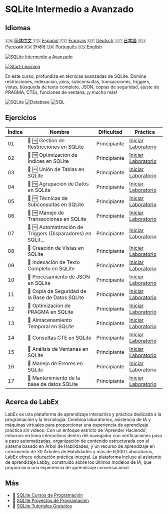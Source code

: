 # SQLite Intermedio a Avanzado

## Idiomas

🇨🇳 [简体中文](README_zh.md) 🇪🇸 [Español](README_es.md) 🇫🇷 [Français](README_fr.md) 🇩🇪 [Deutsch](README_de.md) 🇯🇵 [日本語](README_ja.md) 🇷🇺 [Русский](README_ru.md) 🇰🇷 [한국어](README_ko.md) 🇧🇷 [Português](README_pt.md) 🇺🇸 [English](README.md) 

[![SQLite Intermedio a Avanzado](https://cover-creator.labex.io/sqlite-intermediate-to-advanced.png?lang=es)](https://labex.io/es/courses/sqlite-intermediate-to-advanced)

[![Start-Learning](https://img.shields.io/badge/Start-Learning-whitesmoke?style=for-the-badge)](https://labex.io/es/courses/sqlite-intermediate-to-advanced)

En este curso, profundiza en técnicas avanzadas de SQLite. Domina restricciones, indexación, joins, subconsultas, transacciones, triggers, vistas, búsqueda de texto completo, JSON, copias de seguridad, ajuste de PRAGMA, CTEs, funciones de ventana, ¡y mucho más!

![SQLite](https://img.shields.io/badge/SQLite-whitesmoke?style=for-the-badge&logo=sqlite)
![Database](https://img.shields.io/badge/Database-whitesmoke?style=for-the-badge&logo=database)
![SQL](https://img.shields.io/badge/SQL-whitesmoke?style=for-the-badge&logo=sql)


## Ejercicios

|   Índice | Nombre                                                      | Dificultad   | Práctica                                                                                                                   |
|----------|-------------------------------------------------------------|--------------|----------------------------------------------------------------------------------------------------------------------------|
|       01 | 📖 🆓 Gestión de Restricciones en SQLite                    | Principiante | <a target='_blank' href='https://labex.io/es/tutorials/sqlite-sqlite-constraint-management-552545'>Iniciar Laboratorio</a> |
|       02 | 📖 🆓 Optimización de Índices en SQLite                     | Principiante | <a target='_blank' href='https://labex.io/es/tutorials/sqlite-sqlite-index-optimization-552552'>Iniciar Laboratorio</a>    |
|       03 | 📖 🆓 Unión de Tablas en SQLite                             | Principiante | <a target='_blank' href='https://labex.io/es/tutorials/sqlite-sqlite-table-joining-552556'>Iniciar Laboratorio</a>         |
|       04 | 📖 🆓 Agrupación de Datos en SQLite                         | Principiante | <a target='_blank' href='https://labex.io/es/tutorials/sqlite-sqlite-data-grouping-552547'>Iniciar Laboratorio</a>         |
|       05 | 📖 🆓 Técnicas de Subconsultas en SQLite                    | Principiante | <a target='_blank' href='https://labex.io/es/tutorials/sqlite-sqlite-subquery-techniques-552555'>Iniciar Laboratorio</a>   |
|       06 | 📖 🆓 Manejo de Transacciones en SQLite                     | Principiante | <a target='_blank' href='https://labex.io/es/tutorials/sqlite-sqlite-transaction-handling-552558'>Iniciar Laboratorio</a>  |
|       07 | 📖 🆓 Automatización de Triggers (Disparadores) en SQLit... | Principiante | <a target='_blank' href='https://labex.io/es/tutorials/sqlite-sqlite-trigger-automation-552559'>Iniciar Laboratorio</a>    |
|       08 | 📖  Creación de Vistas en SQLite                            | Principiante | <a target='_blank' href='https://labex.io/es/tutorials/sqlite-sqlite-view-creation-552560'>Iniciar Laboratorio</a>         |
|       09 | 📖  Indexación de Texto Completo en SQLite                  | Principiante | <a target='_blank' href='https://labex.io/es/tutorials/sqlite-sqlite-full-text-indexing-552551'>Iniciar Laboratorio</a>    |
|       10 | 📖  Procesamiento de JSON en SQLite                         | Principiante | <a target='_blank' href='https://labex.io/es/tutorials/sqlite-sqlite-json-processing-552553'>Iniciar Laboratorio</a>       |
|       11 | 📖  Copia de Seguridad de la Base de Datos SQLite           | Principiante | <a target='_blank' href='https://labex.io/es/tutorials/sqlite-sqlite-database-backup-552548'>Iniciar Laboratorio</a>       |
|       12 | 📖  Optimización de PRAGMA en SQLite                        | Principiante | <a target='_blank' href='https://labex.io/es/tutorials/sqlite-sqlite-pragma-tuning-552554'>Iniciar Laboratorio</a>         |
|       13 | 📖  Almacenamiento Temporal en SQLite                       | Principiante | <a target='_blank' href='https://labex.io/es/tutorials/sqlite-sqlite-temporary-storage-552557'>Iniciar Laboratorio</a>     |
|       14 | 📖  Consultas CTE en SQLite                                 | Principiante | <a target='_blank' href='https://labex.io/es/tutorials/sqlite-sqlite-cte-queries-552546'>Iniciar Laboratorio</a>           |
|       15 | 📖  Análisis de Ventanas en SQLite                          | Principiante | <a target='_blank' href='https://labex.io/es/tutorials/sqlite-sqlite-window-analytics-552561'>Iniciar Laboratorio</a>      |
|       16 | 📖  Manejo de Errores en SQLite                             | Principiante | <a target='_blank' href='https://labex.io/es/tutorials/sqlite-sqlite-error-handling-552550'>Iniciar Laboratorio</a>        |
|       17 | 📖  Mantenimiento de la base de datos SQLite                | Principiante | <a target='_blank' href='https://labex.io/es/tutorials/sqlite-sqlite-database-maintenance-552549'>Iniciar Laboratorio</a>  |

## Acerca de LabEx

LabEx es una plataforma de aprendizaje interactiva y práctica dedicada a la programación y la tecnología. Combina laboratorios, asistencia de IA y máquinas virtuales para proporcionar una experiencia de aprendizaje práctica sin videos. Con un enfoque estricto de 'Aprender Haciendo', entornos en línea interactivos dentro del navegador con verificaciones paso a paso automatizadas, organización de contenido estructurada con el sistema basado en Árbol de Habilidades, y un recurso de aprendizaje en crecimiento de 30 Árboles de Habilidades y más de 6,000 Laboratorios, LabEx ofrece educación práctica integral. La plataforma incluye al asistente de aprendizaje Labby, construido sobre los últimos modelos de IA, que proporciona una experiencia de aprendizaje conversacional.

## Más

- 🔗 [SQLite Cursos de Programación](https://github.com/labex-labs/awesome-programming-courses)
- 🔗 [SQLite Proyectos de Programación](https://github.com/labex-labs/awesome-programming-projects)
- 🔗 [SQLite Tutoriales Gratuitos](https://github.com/labex-labs/sqlite-free-tutorials)

